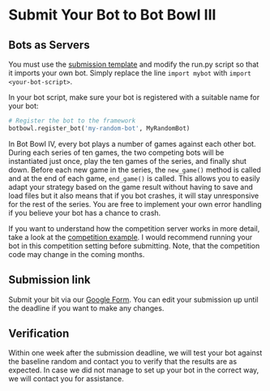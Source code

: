 # Submit Your Bot to Bot Bowl III

## Bots as Servers

You must use the [submission template](https://github.com/njustesen/bot-bowl-submission) and 
modify the run.py script so that it imports your own bot. Simply replace the line ```import mybot``` with ```import <your-bot-script>```.

In your bot script, make sure your bot is registered with a suitable name for your bot:
```python
# Register the bot to the framework
botbowl.register_bot('my-random-bot', MyRandomBot)
```

In Bot Bowl IV, every bot plays a number of games against each other bot. During each series of ten games, the two competing bots will 
be instantiated just once, play the ten games of the series, and finally shut down. Before each new game in the series, the ```new_game()``` method is called and at the end of each game, ```end_game()``` is called. 
This allows you to easily adapt your strategy based on the game result without having to save and load files but it also means that if you bot crashes, it will stay unresponsive for the rest of the series. You are free to implement your own error handling if you believe your bot has a chance to crash.

If you want to understand how the competition server works in more detail, take a look at the [competition example](https://github.com/njustesen/botbowl/blob/main/examples/competition_example.py). I would recommend running your bot in this competition setting before submitting.
Note, that the competition code may change in the coming months.

## Submission link

Submit your bit via our [Google Form](https://forms.gle/t5YQseRFMP76YVGBA). You can edit your submission up until the deadline if you want to make any changes.

## Verification
Within one week after the submission deadline, we will test your bot against the baseline random and contact you to verify that the results are as expected. 
In case we did not manage to set up your bot in the correct way, we will contact you for assistance. 
